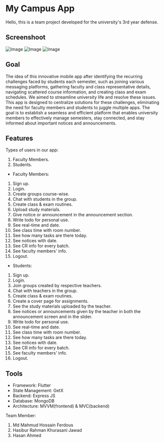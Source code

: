 # My Campus App
Hello, this is a team project developed for the university's 3rd year defense. 

## Screenshoot

![Image](https://github.com/user-attachments/assets/3540d53c-4c72-41f7-84d5-7efff68586ee)
![Image](https://github.com/user-attachments/assets/9012454d-9535-4175-957b-7d297da34030)
![Image](https://github.com/user-attachments/assets/496bccb6-75e5-424d-99c0-450ba4be2165)



## Goal

The idea of this innovative mobile app after identifying the recurring challenges faced by students each semester, such as joining various messaging platforms, gathering faculty and class representative details, navigating scattered course information, and creating class and exam schedules. We aimed to streamline university life and resolve these issues.
This app is designed to centralize solutions for these challenges, eliminating the need for faculty members and students to juggle multiple apps. The goal is to establish a seamless and efficient platform that enables university members to effectively manage semesters, stay connected, and stay informed about important notices and announcements.

## Features

Types of users in our app:
1. Faculty Members.
2. Students.

- Faculty Members:
1. Sign up.
2. Login.
3. Create groups course-wise.
4. Chat with students in the group.
5. Create class & exam routines.
6. Upload study materials.
7. Give notice or announcement in the announcement section.
8. Write todo for personal use.
9. See real-time and date.
10. See class time with room number.
11. See how many tasks are there today.
12. See notices with date.
13. See CR info for every batch.
14. See faculty members' info.
15. Logout.

- Students:
1. Sign up.
2. Login.
3. Join groups created by respective teachers.
4. Chat with teachers in the group.
5. Create class & exam routines.
6. Create a cover page for assignments.
7. See the study materials uploaded by the teacher.
8. See notices or announcements given by the teacher in both the announcement screen and in the slider.
9. Write todo for personal use.
10. See real-time and date.
11. See class time with room number.
12. See how many tasks are there today.
13. See notices with date.
14. See CR info for every batch.
15. See faculty members' info.
16. Logout.


## Tools

- Framework: Flutter
- State Management: GetX
- Backend: Express JS
- Database: MongoDB
- Architecture: MVVM(frontend) & MVC(backend)

Team Member:

1. Md Mahmud Hossain Ferdous
2. Hasibur Rahman Khurasani Jawad
3. Hasan Ahmed
